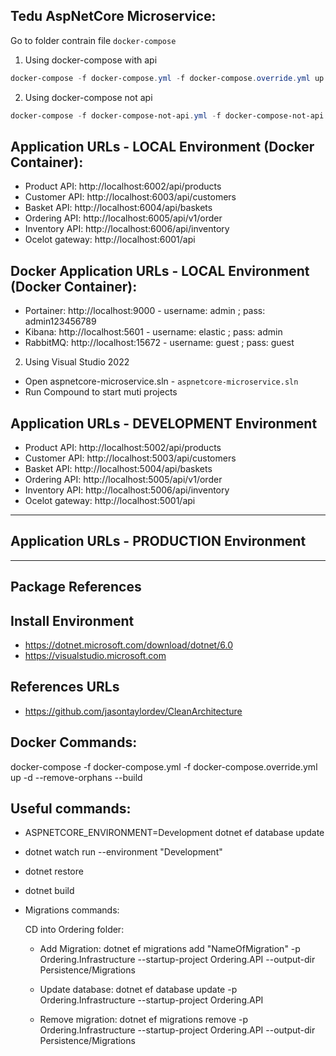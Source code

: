 ## Tedu AspNetCore Microservice:

Go to folder contrain file `docker-compose`

1. Using docker-compose with api
```Powershell
docker-compose -f docker-compose.yml -f docker-compose.override.yml up -d --build --remove-orphans 
```

2. Using docker-compose not api
```Powershell
docker-compose -f docker-compose-not-api.yml -f docker-compose-not-api.override.yml up -d --build --remove-orphans 
```


## Application URLs - LOCAL Environment (Docker Container):

- Product API: http://localhost:6002/api/products
- Customer API: http://localhost:6003/api/customers
- Basket API: http://localhost:6004/api/baskets
- Ordering API: http://localhost:6005/api/v1/order
- Inventory API: http://localhost:6006/api/inventory
- Ocelot gateway: http://localhost:6001/api

## Docker Application URLs - LOCAL Environment (Docker Container):

- Portainer: http://localhost:9000 - username: admin ; pass: admin123456789
- Kibana: http://localhost:5601 - username: elastic ; pass: admin
- RabbitMQ: http://localhost:15672 - username: guest ; pass: guest

2. Using Visual Studio 2022
- Open aspnetcore-microservice.sln - `aspnetcore-microservice.sln`
- Run Compound to start muti projects

## Application URLs - DEVELOPMENT Environment
- Product API: http://localhost:5002/api/products
- Customer API: http://localhost:5003/api/customers
- Basket API: http://localhost:5004/api/baskets
- Ordering API: http://localhost:5005/api/v1/order
- Inventory API: http://localhost:5006/api/inventory
- Ocelot gateway: http://localhost:5001/api

------------
## Application URLs - PRODUCTION Environment

------------

## Package References

## Install Environment

- https://dotnet.microsoft.com/download/dotnet/6.0
- https://visualstudio.microsoft.com

## References URLs 
- https://github.com/jasontaylordev/CleanArchitecture


## Docker Commands:

docker-compose -f docker-compose.yml -f docker-compose.override.yml up -d --remove-orphans --build

## Useful commands:

- ASPNETCORE_ENVIRONMENT=Development dotnet ef database update
- dotnet watch run --environment "Development"
- dotnet restore
- dotnet build
- Migrations commands:

    CD into Ordering folder: 
    -   Add Migration: dotnet ef migrations add "NameOfMigration" -p Ordering.Infrastructure --startup-project Ordering.API --output-dir Persistence/Migrations

    -   Update database: dotnet ef database update -p Ordering.Infrastructure --startup-project Ordering.API

    -   Remove migration: dotnet ef migrations remove -p Ordering.Infrastructure --startup-project Ordering.API --output-dir Persistence/Migrations
